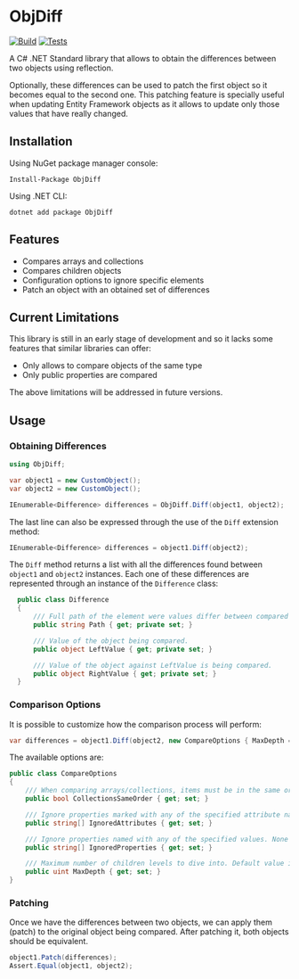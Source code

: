 # ObjDiff
[![Build](https://github.com/igece/ObjDiff/actions/workflows/CI_build.yml/badge.svg)](https://github.com/igece/ObjDiff/actions/workflows/CI_build.yml)
[![Tests](https://github.com/igece/ObjDiff/actions/workflows/CI_Tests.yml/badge.svg)](https://github.com/igece/ObjDiff/actions/workflows/CI_Tests.yml)

A C# .NET Standard library that allows to obtain the differences between two objects using reflection.

Optionally, these differences can be used to patch the first object so it becomes equal to the second one.
This patching feature is specially useful when updating Entity Framework objects as it allows to update only those values that have really changed.

## Installation

Using NuGet package manager console:

```
Install-Package ObjDiff
```

Using .NET CLI:

```
dotnet add package ObjDiff
```

## Features

* Compares arrays and collections
* Compares children objects
* Configuration options to ignore specific elements
* Patch an object with an obtained set of differences

## Current Limitations

This library is still in an early stage of development and so it lacks some features that similar libraries can offer:

* Only allows to compare objects of the same type
* Only public properties are compared

The above limitations will be addressed in future versions.

## Usage

### Obtaining Differences

``` csharp
using ObjDiff;

var object1 = new CustomObject();
var object2 = new CustomObject();

IEnumerable<Difference> differences = ObjDiff.Diff(object1, object2);
```

The last line can also be expressed through the use of the `Diff` extension method:

``` csharp
IEnumerable<Difference> differences = object1.Diff(object2);
```

The `Diff` method returns a list with all the differences found between `object1` and `object2` instances. Each one of these differences are represented through an instance of the `Difference` class:

``` csharp
  public class Difference
  {
      /// Full path of the element were values differ between compared objects.
      public string Path { get; private set; }

      /// Value of the object being compared.
      public object LeftValue { get; private set; }

      /// Value of the object against LeftValue is being compared.
      public object RightValue { get; private set; }
  }
```

### Comparison Options

It is possible to customize how the comparison process will perform:

``` csharp
var differences = object1.Diff(object2, new CompareOptions { MaxDepth = 10 });
```

The available options are:

``` csharp
public class CompareOptions
{
    /// When comparing arrays/collections, items must be in the same order. Default value is true.
    public bool CollectionsSameOrder { get; set; }

    /// Ignore properties marked with any of the specified attribute names. None set by default.
    public string[] IgnoredAttributes { get; set; }

    /// Ignore properties named with any of the specified values. None set by default.
    public string[] IgnoredProperties { get; set; }

    /// Maximum number of children levels to dive into. Default value is 10.
    public uint MaxDepth { get; set; }    
}
```

### Patching

Once we have the differences between two objects, we can apply them (patch) to the original object being compared. After patching it, both objects should be equivalent.

``` csharp
object1.Patch(differences);
Assert.Equal(object1, object2);
```
